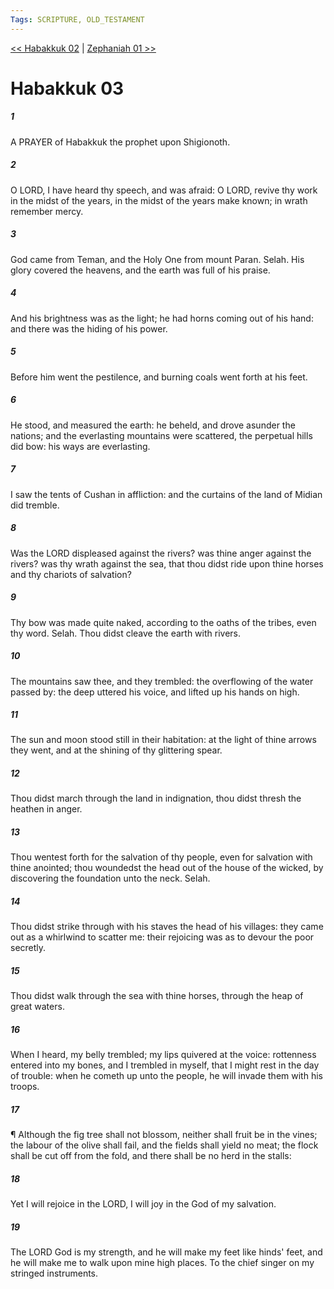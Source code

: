 ```yaml
---
Tags: SCRIPTURE, OLD_TESTAMENT
---
```


[<< Habakkuk 02](OLD_TESTAMENT/35_Habakkuk/Habakkuk_02.md) | [Zephaniah 01 >>](OLD_TESTAMENT/36_Zephaniah/Zephaniah_01.md)

# Habakkuk 03

##### 1

A PRAYER of Habakkuk the prophet upon Shigionoth.

##### 2

O LORD, I have heard thy speech, and was afraid: O LORD, revive thy work in the midst of the years, in the midst of the years make known; in wrath remember mercy.

##### 3

God came from Teman, and the Holy One from mount Paran. Selah. His glory covered the heavens, and the earth was full of his praise.

##### 4

And his brightness was as the light; he had horns coming out of his hand: and there was the hiding of his power.

##### 5

Before him went the pestilence, and burning coals went forth at his feet.

##### 6

He stood, and measured the earth: he beheld, and drove asunder the nations; and the everlasting mountains were scattered, the perpetual hills did bow: his ways are everlasting.

##### 7

I saw the tents of Cushan in affliction: and the curtains of the land of Midian did tremble.

##### 8

Was the LORD displeased against the rivers? was thine anger against the rivers? was thy wrath against the sea, that thou didst ride upon thine horses and thy chariots of salvation?

##### 9

Thy bow was made quite naked, according to the oaths of the tribes, even thy word. Selah. Thou didst cleave the earth with rivers.

##### 10

The mountains saw thee, and they trembled: the overflowing of the water passed by: the deep uttered his voice, and lifted up his hands on high.

##### 11

The sun and moon stood still in their habitation: at the light of thine arrows they went, and at the shining of thy glittering spear.

##### 12

Thou didst march through the land in indignation, thou didst thresh the heathen in anger.

##### 13

Thou wentest forth for the salvation of thy people, even for salvation with thine anointed; thou woundedst the head out of the house of the wicked, by discovering the foundation unto the neck. Selah.

##### 14

Thou didst strike through with his staves the head of his villages: they came out as a whirlwind to scatter me: their rejoicing was as to devour the poor secretly.

##### 15

Thou didst walk through the sea with thine horses, through the heap of great waters.

##### 16

When I heard, my belly trembled; my lips quivered at the voice: rottenness entered into my bones, and I trembled in myself, that I might rest in the day of trouble: when he cometh up unto the people, he will invade them with his troops.

##### 17

¶ Although the fig tree shall not blossom, neither shall fruit be in the vines; the labour of the olive shall fail, and the fields shall yield no meat; the flock shall be cut off from the fold, and there shall be no herd in the stalls:

##### 18

Yet I will rejoice in the LORD, I will joy in the God of my salvation.

##### 19

The LORD God is my strength, and he will make my feet like hinds' feet, and he will make me to walk upon mine high places. To the chief singer on my stringed instruments.
